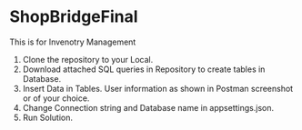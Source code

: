 # ShopBridgeFinal
This is for Invenotry Management

1. Clone the repository to your Local.
2. Download attached SQL queries in Repository to create tables in Database.
3. Insert Data in Tables. User information as shown in Postman screenshot or of your choice.
4. Change Connection string and Database name in appsettings.json.
5. Run Solution.
